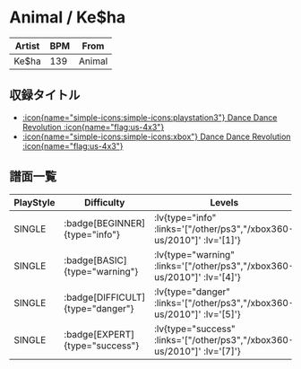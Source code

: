 # Animal / Ke$ha

|Artist|BPM|From|
|------|---|----|
|Ke$ha|139|Animal|

## 収録タイトル

- [ :icon{name="simple-icons:simple-icons:playstation3"} Dance Dance Revolution :icon{name="flag:us-4x3"} ](/other/ps3)
- [ :icon{name="simple-icons:simple-icons:xbox"} Dance Dance Revolution :icon{name="flag:us-4x3"} ](/xbox360-us/2010)

## 譜面一覧

|PlayStyle|Difficulty|Levels|Notes|Movie|
|---------|----------|------|-----|-----|
|SINGLE| :badge[BEGINNER]{type="info"} | :lv{type="info" :links='["/other/ps3","/xbox360-us/2010"]' :lv='[1]'} |71/15||
|SINGLE| :badge[BASIC]{type="warning"} | :lv{type="warning" :links='["/other/ps3","/xbox360-us/2010"]' :lv='[4]'} |110/22||
|SINGLE| :badge[DIFFICULT]{type="danger"} | :lv{type="danger" :links='["/other/ps3","/xbox360-us/2010"]' :lv='[5]'} |203/15||
|SINGLE| :badge[EXPERT]{type="success"} | :lv{type="success" :links='["/other/ps3","/xbox360-us/2010"]' :lv='[7]'} |246/21||
